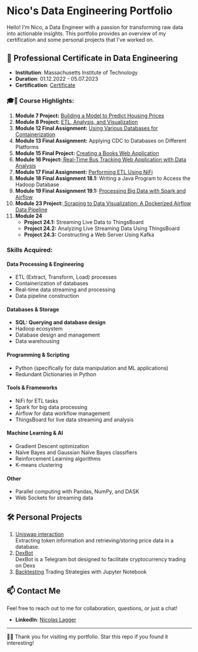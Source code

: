 # Nico's Data Engineering Portfolio

Hello! I'm Nico, a Data Engineer with a passion for transforming raw data into actionable insights. This portfolio provides an overview of my certification and some personal projects that I've worked on.

## 📜 Professional Certificate in Data Engineering

- **Institution**: Massachusetts Institute of Technology 
- **Duration**: 01.12.2022 - 05.07.2023
- **Certification**: [Certificate](https://certificates.emeritus.org/1e082e18-9679-4e2c-ad05-a131eb8cc56b)

### 🎓🌟 Course Highlights: 



<ol>
    <li><strong>Module 7 Project:</strong> <a href="https://nicolagg.github.io/Data_Engineering_Certificate/Project_7_Housing_Price_Prediction/">Building a Model to Predict Housing Prices</a></li>
    <li><strong>Module 8 Project:</strong>  <a href="https://nicolagg.github.io/Data_Engineering_Certificate/Project_8_ETL_on_Monthly_Retail_Trade_Survey_data/">ETL, Analysis, and Visualization</a></li>
    <li><strong>Module 12 Final Assignment:</strong> <a href="https://nicolagg.github.io/Data_Engineering_Certificate/Module_12_Databases_Containerization/"> Using Various Databases for Containerization</a></li>
    <li><strong>Module 13 Final Assignment:</strong> Applying CDC to Databases on Different Platforms</li>
    <li><strong>Module 15 Final Project:</strong> <a href="https://nicolagg.github.io/Data_Engineering_Certificate/Project_15 Creating a Books Web Application"> Creating a Books Web Application</a></li>
    <li><strong>Module 16 Project:</strong><a href="https://nicolagg.github.io/Data_Engineering_Certificate/Modul_16_Real-Time_Bus_Tracking_Web_Application"> Real-Time Bus Tracking Web Application with Data Analysis</a></li>
    <li><strong>Module 17 Final Assignment:</strong> <a href="https://nicolagg.github.io/Data_Engineering_Certificate/Module_17_Performing_ETL_Using_NiFi/"> Performing ETL Using NiFi</a></li>
    <li><strong>Module 18 Final Assignment 18.1:</strong> Writing a Java Program to Access the Hadoop Database</li>
    <li><strong>Module 19 Final Assignment 19.1:</strong> <a href="https://nicolagg.github.io/Data_Engineering_Certificate/Module_19_Processing_Big_Data/">Processing Big Data with Spark and Airflow
</a></li>
 <!---     <li>
      <strong>Module 20:</strong> Introduction to Machine Learning and Advanced Probability
        <ul style="margin-top:0; margin-bottom:0;">
            <li><strong>Activity 20.1:</strong> Optimizing Gradient Descent Using Learning Rates</li>
            <li><strong>Activity 20.2:</strong> Using Python for Spam Detection</li>
            <li><strong>Final Assignment 20.1:</strong> Implementing Naïve Bayes and Gaussian Naïve Bayes Classifiers</li>
        </ul>
    </li>
    <li><strong>Module 21 Final Assignment:</strong> Implementing the K-means Algorithm and Reinforcement Learning Algorithm (180:00)</li>
    <li>
        <strong>Module 22:</strong> Processing and Streaming Big Data
        <ul style="margin-top:0; margin-bottom:0;">
            <li><strong>Final Assignment 22.1:</strong> Part 1: Parallel Computing with Pandas, NumPy, and DASK</li>
            <li><strong>Final Assignment 22.2:</strong> Part 2: Streaming Data Using Web Sockets</li>
        </ul>
    </li> --->
    <li><strong>Module 23 Project:</strong><a href="https://nicolagg.github.io/Data_Engineering_Certificate/Projet23_Scraping_to_Data Visualization_A_Dockerized_Airflow_Data_Pipeline">  Scraping to Data Visualization: A Dockerized Airflow Data Pipeline</a></li>
    <li>
        <strong>Module 24</strong>
        <ul style="margin-top:0; margin-bottom:0;">
            <li><strong>Project 24.1:</strong> Streaming Live Data to ThingsBoard</li>
            <li><strong>Project 24.2:</strong> Analyzing Live Streaming Data Using ThingsBoard</li>
            <li><strong>Project 24.3:</strong> Constructing a Web Server Using Kafka</li>
        </ul>
    </li>
</ol>


### Skills Acquired:

#### Data Processing & Engineering
- ETL (Extract, Transform, Load) processes
- Containerization of databases
- Real-time data streaming and processing
- Data pipeline construction

#### Databases & Storage
- **SQL: Querying and database design**
- Hadoop ecosystem
- Database design and management
- Data warehousing

#### Programming & Scripting
- Python (specifically for data manipulation and ML applications)
- Redundant Dictionaries in Python

#### Tools & Frameworks
- NiFi for ETL tasks
- Spark for big data processing
- Airflow for data workflow management
- ThingsBoard for live data streaming and analysis

#### Machine Learning & AI
- Gradient Descent optimization
- Naïve Bayes and Gaussian Naïve Bayes classifiers
- Reinforcement Learning algorithms
- K-means clustering

#### Other
- Parallel computing with Pandas, NumPy, and DASK
- Web Sockets for streaming data


## 🛠 Personal Projects
1. [ Uniswap interaction](https://nicolagg.github.io/UniswapV2_get_prices)  
   Extracting token information and retrieving/storing price data in a database.
2. [DexBot](https://nicolagg.github.io/DexBot)  
   DexBot is a Telegram bot designed to facilitate cryptocurrency trading on Dexs
3. [Backtesting](https://nicolagg.github.io/Backtesting)
   Trading Strategies with Jupyter Notebook
    

<!--- This is an HTML comment in Markdown
### 2. [Project 2 Name]
--->

## 📫 Contact Me

Feel free to reach out to me for collaboration, questions, or just a chat!


- **LinkedIn**: [Nicolas Lagger](https://www.linkedin.com/in/nicolas-lagger-1b2a9526a/)


---

👨‍💻 Thank you for visiting my portfolio. Star this repo if you found it interesting!
